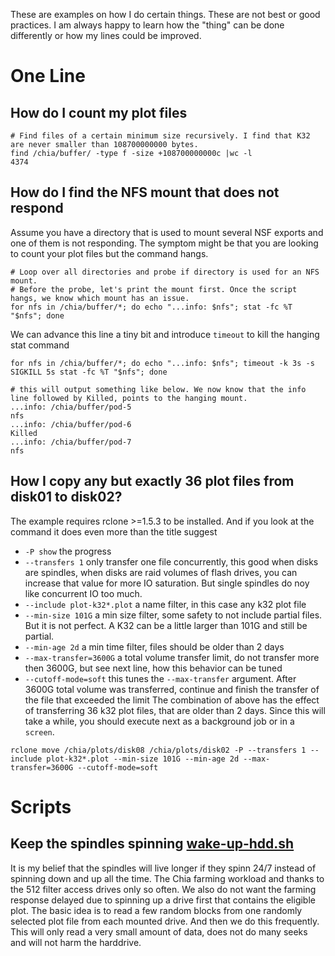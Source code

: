 These are examples on how I do certain things. These are not best or good practices. I am always happy to learn how the "thing" can be done differently or how my lines could be improved.
# One Line
## How do I count my plot files
```
# Find files of a certain minimum size recursively. I find that K32 are never smaller than 108700000000 bytes.
find /chia/buffer/ -type f -size +108700000000c |wc -l
4374
```
## How do I find the NFS mount that does not respond
Assume you have a directory that is used to mount several NSF exports and one of them is not responding. The symptom might be that you are looking to count your plot files but the command hangs.
```
# Loop over all directories and probe if directory is used for an NFS mount.
# Before the probe, let's print the mount first. Once the script hangs, we know which mount has an issue.
for nfs in /chia/buffer/*; do echo "...info: $nfs"; stat -fc %T "$nfs"; done
```
We can advance this line a tiny bit and introduce `timeout` to kill the hanging stat command
```
for nfs in /chia/buffer/*; do echo "...info: $nfs"; timeout -k 3s -s SIGKILL 5s stat -fc %T "$nfs"; done

# this will output something like below. We now know that the info line followed by Killed, points to the hanging mount.
...info: /chia/buffer/pod-5
nfs
...info: /chia/buffer/pod-6
Killed
...info: /chia/buffer/pod-7
nfs
```
## How I copy any but exactly 36 plot files from disk01 to disk02?
The example requires rclone >=1.5.3 to be installed. And if you look at the command it does even more than the title suggest
* `-P show` the progress
* `--transfers 1` only transfer one file concurrently, this good when disks are spindles, when disks are raid volumes of flash drives, you can increase that value for more IO saturation. But single spindles do noy like concurrent IO too much.
* `--include plot-k32*.plot` a name filter, in this case any k32 plot file
* `--min-size 101G` a min size filter, some safety to not include partial files. But it is not perfect. A K32 can be a little larger than 101G and still be partial.
* `--min-age 2d` a min time filter, files should be older than 2 days
* `--max-transfer=3600G` a total volume transfer limit, do not transfer more then 3600G, but see next line, how this behavior can be tuned
* `--cutoff-mode=soft` this tunes the `--max-transfer` argument. After 3600G total volume was transferred, continue and finish the transfer of the file that exceeded the limit
The combination of above has the effect of transferring 36 k32 plot files, that are older than 2 days. Since this will take a while, you should execute next as a background job or in a `screen`.
```
rclone move /chia/plots/disk08 /chia/plots/disk02 -P --transfers 1 --include plot-k32*.plot --min-size 101G --min-age 2d --max-transfer=3600G --cutoff-mode=soft
```
# Scripts
## Keep the spindles spinning [wake-up-hdd.sh](https://github.com/xorinox/chia-utils/blob/main/runtime/wake-up-hdd.sh)
It is my belief that the spindles will live longer if they spinn 24/7 instead of spinning down and up all the time. The Chia farming workload and thanks to the 512 filter access drives only so often. We also do not want the farming response delayed due to spinning up a drive first that contains the eligible plot.
The basic idea is to read a few random blocks from one randomly selected plot file from each mounted drive. And then we do this frequently. This will only read a very small amount of data, does not do many seeks and will not harm the harddrive.
